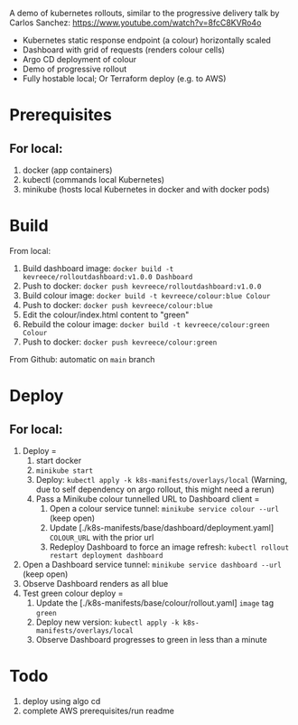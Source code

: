 A demo of kubernetes rollouts, similar to the progressive delivery talk by Carlos Sanchez: https://www.youtube.com/watch?v=8fcC8KVRo4o

- Kubernetes static response endpoint (a colour) horizontally scaled 
- Dashboard with grid of requests (renders colour cells)
- Argo CD deployment of colour
- Demo of progressive rollout
- Fully hostable local; Or Terraform deploy (e.g. to AWS)


Prerequisites
===

For local:
---

1. docker (app containers)
1. kubectl (commands local Kubernetes)
1. minikube (hosts local Kubernetes in docker and with docker pods)

Build
===

From local:

1. Build dashboard image: `docker build -t kevreece/rolloutdashboard:v1.0.0 Dashboard`
1. Push to docker: `docker push kevreece/rolloutdashboard:v1.0.0`
1. Build colour image: `docker build -t kevreece/colour:blue Colour`
1. Push to docker: `docker push kevreece/colour:blue`
1. Edit the colour/index.html content to "green"
1. Rebuild the colour image: `docker build -t kevreece/colour:green Colour`
1. Push to docker: `docker push kevreece/colour:green`

From Github: automatic on `main` branch

Deploy
===

For local:
---

1. Deploy =
    1. start docker
    1. `minikube start`
    1. Deploy: `kubectl apply -k k8s-manifests/overlays/local` (Warning, due to self dependency on argo rollout, this might need a rerun)
    1. Pass a Minikube colour tunnelled URL to Dashboard client =
        1. Open a colour service tunnel: `minikube service colour --url` (keep open)
        1. Update [./k8s-manifests/base/dashboard/deployment.yaml] `COLOUR_URL` with the prior url
        1. Redeploy Dashboard to force an image refresh: `kubectl rollout restart deployment dashboard`
1. Open a Dashboard service tunnel: `minikube service dashboard --url` (keep open)
1. Observe Dashboard renders as all blue
1. Test green colour deploy =
    1. Update the [./k8s-manifests/base/colour/rollout.yaml] `image` tag `green`
    1. Deploy new version: `kubectl apply -k k8s-manifests/overlays/local`
    1. Observe Dashboard progresses to green in less than a minute


Todo
===

1. deploy using algo cd
1. complete AWS prerequisites/run readme
